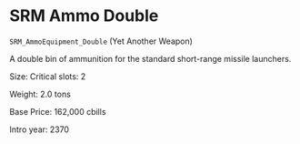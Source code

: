 # SRM Ammo Double

`SRM_AmmoEquipment_Double` (Yet Another Weapon)

A double bin of ammunition for the standard short-range missile launchers.

Size: Critical slots: 2

Weight: 2.0 tons

Base Price: 162,000 cbills

Intro year: 2370

